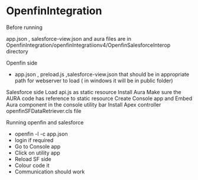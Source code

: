 # OpenfinIntegration
Before running 

app.json , salesforce-view.json and aura files are in OpenfinIntegration/openfinIntegratiionv4/OpenfinSalesforceInterop directory 

Openfin side
  -  app.json , preload.js ,salesforce-view.json that should be in appropriate path for webserver to load ( in windows it will be in public folder) 
 
  
 Salesforce side
  Load api.js as static resource
  Install Aura 
  Make sure the AURA code has reference to static resource
  Create Console app and Embed Aura component  in the console utility bar
  Install Apex controller openfinSFDataRetriever.cls file 
  
Running openfin and salesforce
 - openfin  -l -c app.json
  - login if required 
   - Go to Console app 
   - Click on utility app
   - Reload SF side 
   - Colour code it 
   - Communication should work 
   
